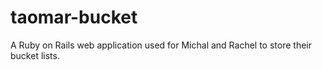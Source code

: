 taomar-bucket
=============

A Ruby on Rails web application used for Michal and Rachel to store their bucket lists.
